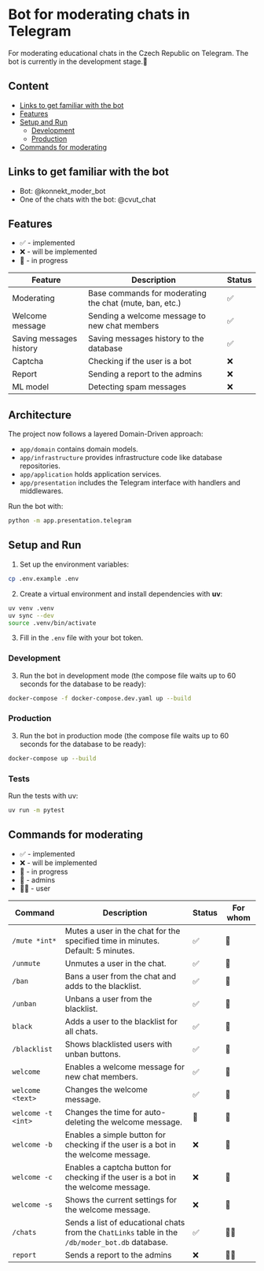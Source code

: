 # Bot for moderating chats in Telegram
For moderating educational chats in the Czech Republic on Telegram. The bot is currently in the development stage.🚧

## Content
- [Links to get familiar with the bot](#links-to-get-familiar-with-the-bot)
- [Features](#features)
- [Setup and Run](#setup-and-run)
  - [Development](#development)
  - [Production](#production)
- [Commands for moderating](#commands-for-moderating)


## Links to get familiar with the bot
- Bot: @konnekt_moder_bot
- One of the chats with the bot: @cvut_chat


## Features

* ✅ - implemented
* ❌ - will be implemented
* 🚧 - in progress

| Feature | Description | Status |
|---------|-------------|--------|
| Moderating | Base commands for moderating the chat (mute, ban, etc.) | ✅ |
| Welcome message | Sending a welcome message to new chat members | ✅ |
| Saving messages history | Saving messages history to the database | ✅ |
| Captcha | Checking if the user is a bot | ❌ |
| Report | Sending a report to the admins | ❌ |
| ML model | Detecting spam messages | ❌ |

## Architecture

The project now follows a layered Domain-Driven approach:

- `app/domain` contains domain models.
- `app/infrastructure` provides infrastructure code like database repositories.
- `app/application` holds application services.
- `app/presentation` includes the Telegram interface with handlers and middlewares.

Run the bot with:

```bash
python -m app.presentation.telegram
```


## Setup and Run
1) Set up the environment variables:
```bash
cp .env.example .env
```
2) Create a virtual environment and install dependencies with **uv**:
```bash
uv venv .venv
uv sync --dev
source .venv/bin/activate
```
3) Fill in the `.env` file with your bot token.

### Development
3) Run the bot in development mode (the compose file waits up to 60 seconds for the database to be ready):
```bash
docker-compose -f docker-compose.dev.yaml up --build
```

### Production
3) Run the bot in production mode (the compose file waits up to 60 seconds for the database to be ready):
```bash
docker-compose up --build
```

### Tests
Run the tests with uv:
```bash
uv run -m pytest
```


## Commands for moderating

* ✅ - implemented
* ❌ - will be implemented
* 🚧 - in progress
* 👮 - admins
* 🧑‍🎓 - user 

| Command | Description | Status | For whom |
|---------|-------------|--------|----------|
| `/mute *int*` | Mutes a user in the chat for the specified time in minutes. Default: 5 minutes. | ✅ | 👮 |
| `/unmute` | Unmutes a user in the chat. | ✅ | 👮 |
| `/ban` | Bans a user from the chat and adds to the blacklist. | ✅ | 👮 |
| `/unban` | Unbans a user from the blacklist. | ✅ | 👮 |
| `black` | Adds a user to the blacklist for all chats. | ✅ | 👮 |
| `/blacklist` | Shows blacklisted users with unban buttons. | ✅ | 👮 |
| `welcome` | Enables a welcome message for new chat members. | ✅ | 👮 |
| `welcome <text>` | Changes the welcome message. | ✅ | 👮 |
| `welcome -t <int>` | Changes the time for auto-deleting the welcome message. | 🚧 | 👮 |
| `welcome -b` | Enables a simple button for checking if the user is a bot in the welcome message. | ❌ | 👮 |
| `welcome -c` | Enables a captcha button for checking if the user is a bot in the welcome message. | ❌ | 👮 |
| `welcome -s` | Shows the current settings for the welcome message. | ❌ | 👮 |
| `/chats` | Sends a list of educational chats from the `ChatLinks` table in the `/db/moder_bot.db` database. | ✅ | 🧑‍🎓 |
| `report` | Sends a report to the admins | ❌ | 🧑‍🎓 |
